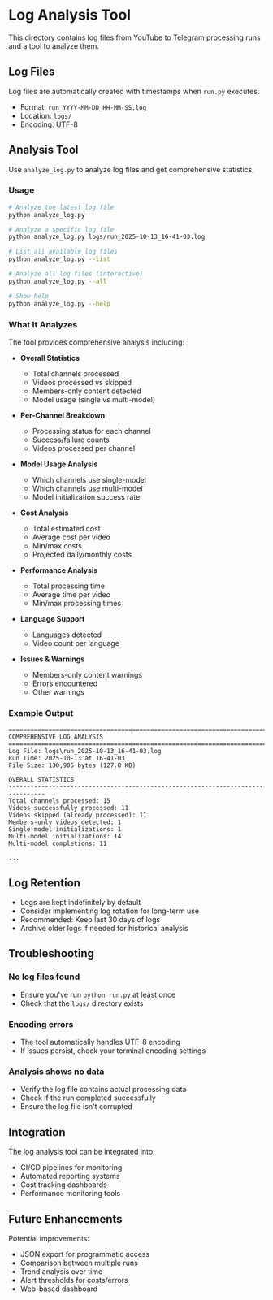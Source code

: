 # Log Analysis Tool

This directory contains log files from YouTube to Telegram processing runs and a tool to analyze them.

## Log Files

Log files are automatically created with timestamps when `run.py` executes:
- Format: `run_YYYY-MM-DD_HH-MM-SS.log`
- Location: `logs/`
- Encoding: UTF-8

## Analysis Tool

Use `analyze_log.py` to analyze log files and get comprehensive statistics.

### Usage

```bash
# Analyze the latest log file
python analyze_log.py

# Analyze a specific log file
python analyze_log.py logs/run_2025-10-13_16-41-03.log

# List all available log files
python analyze_log.py --list

# Analyze all log files (interactive)
python analyze_log.py --all

# Show help
python analyze_log.py --help
```

### What It Analyzes

The tool provides comprehensive analysis including:

- **Overall Statistics**
  - Total channels processed
  - Videos processed vs skipped
  - Members-only content detected
  - Model usage (single vs multi-model)

- **Per-Channel Breakdown**
  - Processing status for each channel
  - Success/failure counts
  - Videos processed per channel

- **Model Usage Analysis**
  - Which channels use single-model
  - Which channels use multi-model
  - Model initialization success rate

- **Cost Analysis**
  - Total estimated cost
  - Average cost per video
  - Min/max costs
  - Projected daily/monthly costs

- **Performance Analysis**
  - Total processing time
  - Average time per video
  - Min/max processing times

- **Language Support**
  - Languages detected
  - Video count per language

- **Issues & Warnings**
  - Members-only content warnings
  - Errors encountered
  - Other warnings

### Example Output

```
================================================================================
COMPREHENSIVE LOG ANALYSIS
================================================================================
Log File: logs\run_2025-10-13_16-41-03.log
Run Time: 2025-10-13 at 16-41-03
File Size: 130,905 bytes (127.8 KB)

OVERALL STATISTICS
--------------------------------------------------------------------------------
Total channels processed: 15
Videos successfully processed: 11
Videos skipped (already processed): 11
Members-only videos detected: 1
Single-model initializations: 1
Multi-model initializations: 14
Multi-model completions: 11

...
```

## Log Retention

- Logs are kept indefinitely by default
- Consider implementing log rotation for long-term use
- Recommended: Keep last 30 days of logs
- Archive older logs if needed for historical analysis

## Troubleshooting

### No log files found
- Ensure you've run `python run.py` at least once
- Check that the `logs/` directory exists

### Encoding errors
- The tool automatically handles UTF-8 encoding
- If issues persist, check your terminal encoding settings

### Analysis shows no data
- Verify the log file contains actual processing data
- Check if the run completed successfully
- Ensure the log file isn't corrupted

## Integration

The log analysis tool can be integrated into:
- CI/CD pipelines for monitoring
- Automated reporting systems
- Cost tracking dashboards
- Performance monitoring tools

## Future Enhancements

Potential improvements:
- JSON export for programmatic access
- Comparison between multiple runs
- Trend analysis over time
- Alert thresholds for costs/errors
- Web-based dashboard
